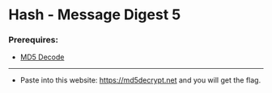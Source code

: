 # Hash - Message Digest 5

### Prerequires:

- <a href="https://md5decrypt.net" rel="nofollow">MD5 Decode</a>

-----------------

- Paste into this website: https://md5decrypt.net and you will get the flag.
